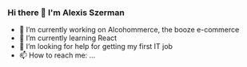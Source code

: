 ### Hi there 👋 I'm Alexis Szerman

- 🔭 I’m currently working on Alcohommerce, the booze e-commerce
- 🌱 I’m currently learning React
- 🤔 I’m looking for help for getting my first IT job
- 📫 How to reach me: ...



